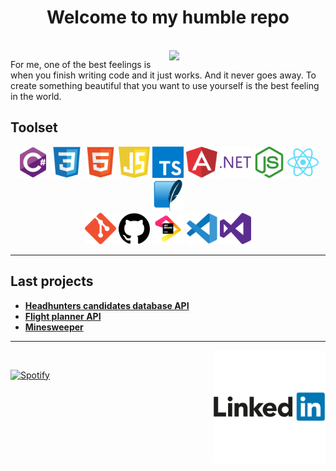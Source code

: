 <h1 align="center" style="text-align: center">Welcome to my humble repo</h1>
<br>
<img align="right"  src="https://s.tcdn.co/2bd/b4a/2bdb4af0-4f7c-3cf2-929f-4ad191029913/13.png" width="250px" />

For me, one of the best feelings is when you finish writing code and it just works. And it never goes away. To create something beautiful that you want to use yourself is the best feeling in the world.

<h2>Toolset</h2>
<div align="center">
<img src="SVG/csharp.svg" alt="CHharp Logo" width="50" height="50"/> <img src="SVG/css3.svg" alt="CSS3 Logo" width="50" height="50"/> <img src="SVG/html5.svg" alt="HTML5 Logo" width="50" height="50"/> <img src="SVG/javascript.svg" alt="JavaScript Logo" width="50" height="50"/> <img src="SVG/typescript.svg" alt="Typescript Logo" width="50" height="50"/> <img src="SVG/angular.svg" alt="Angular Logo" width="50" height="50"/> <img src="SVG/dot-net.svg" alt=".NET Logo" width="50" height="50"/> <img src="SVG/node-dot-js.svg" alt="NodeJS Logo" width="50" height="50"/> <img src="SVG/react.svg" alt="React Logo" width="50" height="50"/> <img src="SVG/sqlite-original.svg" alt="SqLite Logo" width="50" height="50"/> <br/>
<img src="SVG/git.svg" alt="Git Logo" width="50" height="50"/> <img src="SVG/github.svg" alt="GitHub Logo" width="50" height="50"/> <img src="SVG/jetbrains-original.svg" alt="Jetbrains Logo" width="50" height="50"/> <img src="SVG/vscode-original.svg" alt="Visual studio code Logo" width="50" height="50"/> <img src="SVG/visualstudio.svg" alt="Visual studio Logo" width="50" height="50"/>
</div>

---

<h2>Last projects</h2>

- **[Headhunters candidates database API](https://github.com/wolfinj/headhunter-candidates-database)** 
- **[Flight planner API](https://github.com/wolfinj/flight-planner)** 
- **[Minesweeper](https://github.com/wolfinj/Minesweeper)** 

---

<a href="https://www.linkedin.com/in/kaspars-eglitis/"><img src="SVG/linkedin.svg" align="right" alt="LinkedIn Logo" height="180" /></a>

<br/>

[![Spotify](https://novatorem-wolfinj.vercel.app/api/spotify)](https://open.spotify.com/user/wolfinj)

